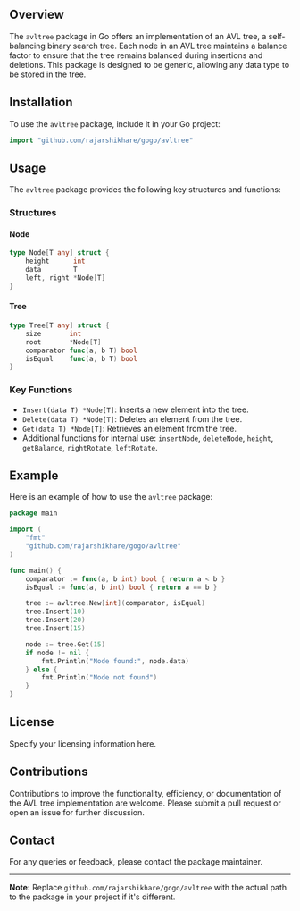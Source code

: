 ## Overview

The `avltree` package in Go offers an implementation of an AVL tree, a self-balancing binary search tree. Each node in an AVL tree maintains a balance factor to ensure that the tree remains balanced during insertions and deletions. This package is designed to be generic, allowing any data type to be stored in the tree.

## Installation

To use the `avltree` package, include it in your Go project:

```go
import "github.com/rajarshikhare/gogo/avltree"
```

## Usage

The `avltree` package provides the following key structures and functions:

### Structures

#### Node
```go
type Node[T any] struct {
	height      int
	data        T
	left, right *Node[T]
}
```

#### Tree
```go
type Tree[T any] struct {
	size       int
	root       *Node[T]
	comparator func(a, b T) bool
	isEqual    func(a, b T) bool
}
```

### Key Functions

- `Insert(data T) *Node[T]`: Inserts a new element into the tree.
- `Delete(data T) *Node[T]`: Deletes an element from the tree.
- `Get(data T) *Node[T]`: Retrieves an element from the tree.
- Additional functions for internal use: `insertNode`, `deleteNode`, `height`, `getBalance`, `rightRotate`, `leftRotate`.

## Example

Here is an example of how to use the `avltree` package:

```go
package main

import (
	"fmt"
	"github.com/rajarshikhare/gogo/avltree"
)

func main() {
	comparator := func(a, b int) bool { return a < b }
	isEqual := func(a, b int) bool { return a == b }

	tree := avltree.New[int](comparator, isEqual)
	tree.Insert(10)
	tree.Insert(20)
	tree.Insert(15)

	node := tree.Get(15)
	if node != nil {
		fmt.Println("Node found:", node.data)
	} else {
		fmt.Println("Node not found")
	}
}
```

## License

Specify your licensing information here.

## Contributions

Contributions to improve the functionality, efficiency, or documentation of the AVL tree implementation are welcome. Please submit a pull request or open an issue for further discussion.

## Contact

For any queries or feedback, please contact the package maintainer.

---

**Note:** Replace `github.com/rajarshikhare/gogo/avltree` with the actual path to the package in your project if it's different.